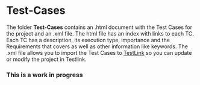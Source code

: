 # Test-Cases
The folder **Test-Cases** contains an .html document with the Test Cases for the project and an .xml file. The html file has an index with links to each TC. Each TC  has a  description, its execution type, importance and the Requirements that covers as well as other information like keywords. The .xml file allows you to import the Test Cases to [TestLink](http://testlink.org/) so you can update or modify the project in Testlink.


### This is a work in progress
